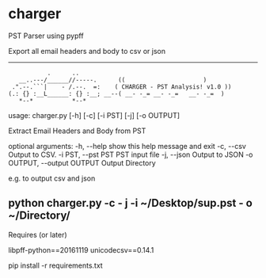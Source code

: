 # charger
PST Parser using pypff


Export all email headers and body to csv or json

----------------


               .      ..
       __..---/______//-----.      ((                      )
     .".--.```|    - /.--.  =:    ( CHARGER - PST Analysis! v1.0 ))  
    (.: {} :__L______: {} :__; __--( __- -_= __- -_=   __- -_=  ) 
       *--*           *--*                     
    
usage: charger.py [-h] [-c] [-i PST] [-j] [-o OUTPUT]

Extract Email Headers and Body from PST

optional arguments:
  -h, --help            show this help message and exit
  -c, --csv             Output to CSV.
  -i PST, --pst PST     PST input file
  -j, --json            Output to JSON
  -o OUTPUT, --output OUTPUT
                        Output Directory

e.g. to output csv and json

python charger.py -c - j -i ~/Desktop/sup.pst - o ~/Directory/
------------------------

Requires (or later)

libpff-python==20161119
unicodecsv==0.14.1

pip install -r requirements.txt

